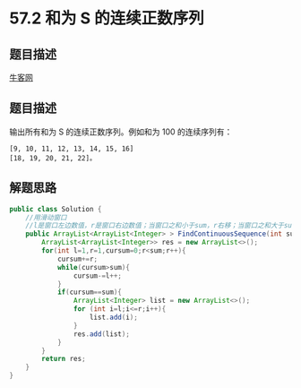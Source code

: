 # 57.2 和为 S 的连续正数序列

## 题目描述

[牛客网](https://www.nowcoder.com/practice/c451a3fd84b64cb19485dad758a55ebe?tpId=13&tqId=11194&tPage=1&rp=1&ru=/ta/coding-interviews&qru=/ta/coding-interviews/question-ranking&from=cyc_github)

## 题目描述

输出所有和为 S 的连续正数序列。例如和为 100 的连续序列有：

```
[9, 10, 11, 12, 13, 14, 15, 16]
[18, 19, 20, 21, 22]。
```

## 解题思路

```java
public class Solution {
    //用滑动窗口
    //l是窗口左边数值，r是窗口右边数值；当窗口之和小于sum，r右移；当窗口之和大于sum，l左移
    public ArrayList<ArrayList<Integer> > FindContinuousSequence(int sum) {
        ArrayList<ArrayList<Integer>> res = new ArrayList<>();
        for(int l=1,r=1,cursum=0;r<sum;r++){
            cursum+=r;
            while(cursum>sum){
                cursum-=l++;
            }
            if(cursum==sum){
                ArrayList<Integer> list = new ArrayList<>();
                for (int i=l;i<=r;i++){
                    list.add(i);
                }
                res.add(list);     
            }
        }
        return res;
    }
}
```
